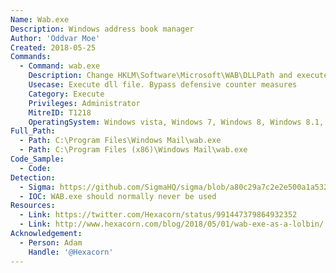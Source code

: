 ```yaml
---
Name: Wab.exe
Description: Windows address book manager
Author: 'Oddvar Moe'
Created: 2018-05-25
Commands:
  - Command: wab.exe
    Description: Change HKLM\Software\Microsoft\WAB\DLLPath and execute DLL of choice
    Usecase: Execute dll file. Bypass defensive counter measures
    Category: Execute
    Privileges: Administrator
    MitreID: T1218
    OperatingSystem: Windows vista, Windows 7, Windows 8, Windows 8.1, Windows 10, Windows 11
Full_Path:
  - Path: C:\Program Files\Windows Mail\wab.exe
  - Path: C:\Program Files (x86)\Windows Mail\wab.exe
Code_Sample:
  - Code:
Detection:
  - Sigma: https://github.com/SigmaHQ/sigma/blob/a80c29a7c2e2e500a1a532db2a2a8bd69bd4a63d/rules/windows/registry_event/sysmon_wab_dllpath_reg_change.yml
  - IOC: WAB.exe should normally never be used
Resources:
  - Link: https://twitter.com/Hexacorn/status/991447379864932352
  - Link: http://www.hexacorn.com/blog/2018/05/01/wab-exe-as-a-lolbin/
Acknowledgement:
  - Person: Adam
    Handle: '@Hexacorn'
---
```

